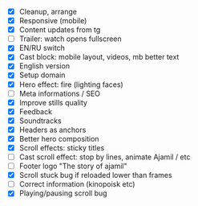 * [x] Cleanup, arrange
* [x] Responsive (mobile)
* [x] Content updates from tg
* [ ] Trailer: watch opens fullscreen
* [x] EN/RU switch
* [x] Cast block: mobile layout, videos, mb better text
* [x] English version
* [x] Setup domain
* [x] Hero effect: fire (lighting faces)
* [ ] Meta informations / SEO
* [x] Improve stills quality
* [x] Feedback
* [x] Soundtracks
* [x] Headers as anchors
* [x] Better hero composition
* [x] Scroll effects: sticky titles
* [ ] Cast scroll effect: stop by lines, animate Ajamil / etc
* [ ] Footer logo "The story of ajamil"
* [x] Scroll stuck bug if reloaded lower than frames
* [ ] Correct information (kinopoisk etc)
* [x] Playing/pausing scroll bug
